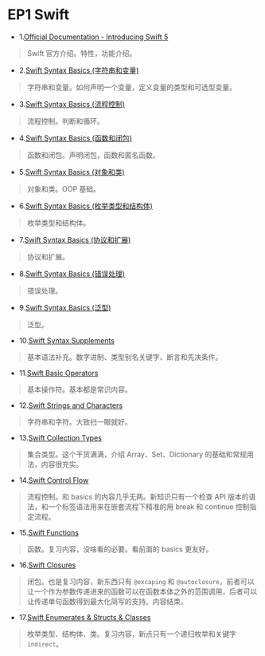 # EP1 Swift

- 1.[Official Documentation - Introducing Swift 5](https://github.com/zfanli/notes/blob/master/swift/1.SwiftIntroduction.md)

> Swift 官方介绍。特性，功能介绍。

- 2.[Swift Syntax Basics (字符串和变量)](<https://github.com/zfanli/notes/blob/master/swift/2.SyntaxBasics(Strings&Variables).md>)

> 字符串和变量。如何声明一个变量，定义变量的类型和可选型变量。

- 3.[Swift Syntax Basics (流程控制)](<https://github.com/zfanli/notes/blob/master/swift/3.SyntaxBasics(FlowControl).md>)

> 流程控制。判断和循环。

- 4.[Swift Syntax Basics (函数和闭包)](<https://github.com/zfanli/notes/blob/master/swift/4.SyntaxBasics(Functions&Closures).md>)

> 函数和闭包。声明闭包，函数和匿名函数。

- 5.[Swift Syntax Basics (对象和类)](<https://github.com/zfanli/notes/blob/master/swift/5.SyntaxBasics(Objects&Classes).md>)

> 对象和类。OOP 基础。

- 6.[Swift Syntax Basics (枚举类型和结构体)](<https://github.com/zfanli/notes/blob/master/swift/6.SyntaxBasics(Enumerations&Structures).md>)

> 枚举类型和结构体。

- 7.[Swift Syntax Basics (协议和扩展)](<https://github.com/zfanli/notes/blob/master/swift/7.SyntaxBasics(Protocols&Extensions).md>)

> 协议和扩展。

- 8.[Swift Syntax Basics (错误处理)](<https://github.com/zfanli/notes/blob/master/swift/8.SyntaxBasics(ErrorHandling).md>)

> 错误处理。

- 9.[Swift Syntax Basics (泛型)](<https://github.com/zfanli/notes/blob/master/swift/9.SyntaxBasics(Generics).md>)

> 泛型。

- 10.[Swift Syntax Supplements](https://github.com/zfanli/notes/blob/master/swift/10.SyntaxSupplements.md)

> 基本语法补充。数字进制、类型别名关键字、断言和先决条件。

- 11.[Swift Basic Operators](https://github.com/zfanli/notes/blob/master/swift/11.BasicOperators.md)

> 基本操作符。基本都是常识内容。

- 12.[Swift Strings and Characters](https://github.com/zfanli/notes/blob/master/swift/12.StringsAndCharacters.md)

> 字符串和字符。大致扫一眼就好。

- 13.[Swift Collection Types](https://github.com/zfanli/notes/blob/master/swift/13.CollectionTypes.md)

> 集合类型。这个干货满满，介绍 Array、Set、Dictionary 的基础和常规用法，内容很充实。

- 14.[Swift Control Flow](https://github.com/zfanli/notes/blob/master/swift/14.ControlFlow.md)

> 流程控制。和 basics 的内容几乎无两。新知识只有一个检查 API 版本的语法，和一个标签语法用来在嵌套流程下精准的用 break 和 continue 控制指定流程。

- 15.[Swift Functions](https://github.com/zfanli/notes/blob/master/swift/15.Functions.md)

> 函数。复习内容，没啥看的必要。看前面的 basics 更友好。

- 16.[Swift Closures](https://github.com/zfanli/notes/blob/master/swift/16.CLosures.md)

> 闭包。也是复习内容，新东西只有 `@excaping` 和 `@autoclosure`，前者可以让一个作为参数传递进来的函数可以在函数本体之外的范围调用，后者可以让传递单句函数得到最大化简写的支持。内容结束。

- 17.[Swift Enumerates & Structs & Classes](https://github.com/zfanli/notes/blob/master/swift/17.EnumeratesStructsClasses.md)

> 枚举类型、结构体、类。复习内容，新点只有一个递归枚举和关键字 `indirect`。
